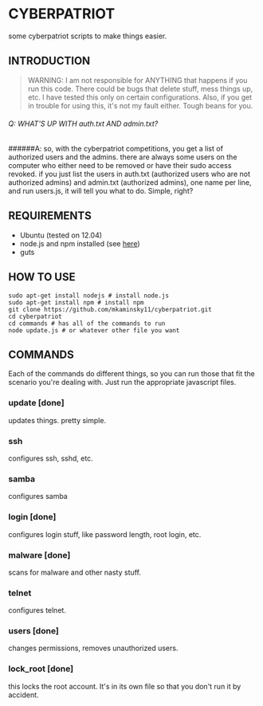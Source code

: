 # CYBERPATRIOT #
some cyberpatriot scripts to make things easier.

## INTRODUCTION

<blockquote>
WARNING: I am not responsible for ANYTHING that happens if you run this code. There could be bugs that delete stuff, mess things up, etc. I have tested this only on certain configurations. Also, if you get in trouble for using this, it's not my fault either. Tough beans for you.
</blockquote>

###### Q: WHAT'S UP WITH auth.txt AND admin.txt?
######A: so, with the cyberpatriot competitions, you get a list of authorized users and the admins. there are always some users on the computer who either need to be removed or have their sudo access revoked. if you just list the users in auth.txt (authorized users who are not authorized admins) and admin.txt (authorized admins), one name per line, and run users.js, it will tell you what to do. Simple, right?

## REQUIREMENTS
* Ubuntu (tested on 12.04)
* node.js and npm installed (see [here](https://www.digitalocean.com/community/tutorials/how-to-install-node-js-on-an-ubuntu-14-04-server))
* guts

## HOW TO USE
```shell
sudo apt-get install nodejs # install node.js
sudo apt-get install npm # install npm
git clone https://github.com/mkaminsky11/cyberpatriot.git
cd cyberpatriot
cd commands # has all of the commands to run
node update.js # or whatever other file you want
```

## COMMANDS
Each of the commands do different things, so you can run those that fit the scenario you're dealing with. Just run the appropriate javascript files.

### update [done]
updates things. pretty simple.

### ssh
configures ssh, sshd, etc.

### samba
configures samba

### login [done]
configures login stuff, like password length, root login, etc.

### malware [done]
scans for malware and other nasty stuff.

### telnet
configures telnet.

### users [done]
changes permissions, removes unauthorized users.

### lock_root [done]
this locks the root account. It's in its own file so that you don't run it by accident.
